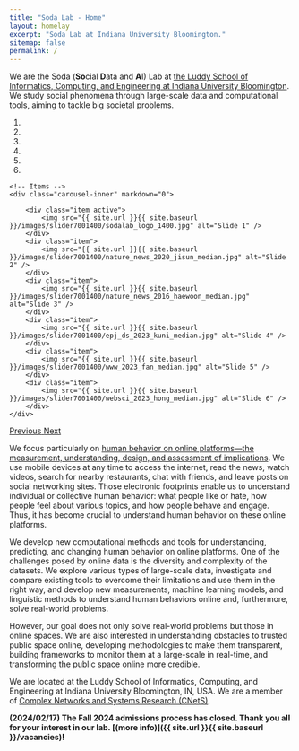 ```yaml
---
title: "Soda Lab - Home"
layout: homelay
excerpt: "Soda Lab at Indiana University Bloomington."
sitemap: false
permalink: /
---
```


We are the Soda (**So**cial **D**ata and **A**I) Lab at [the Luddy School of Informatics, Computing, and Engineering at Indiana University Bloomington](https://luddy.indiana.edu/). 
We study social phenomena through large-scale data and computational tools, aiming to tackle big societal problems.

<div markdown="0" id="carousel" class="carousel slide" data-ride="carousel" data-interval="5000" data-pause="hover" >
    <!-- Menu -->
    <ol class="carousel-indicators">
        <li data-target="#carousel" data-slide-to="0" class="active"></li>
        <li data-target="#carousel" data-slide-to="1"></li>
        <li data-target="#carousel" data-slide-to="2"></li>
        <li data-target="#carousel" data-slide-to="3"></li>
        <li data-target="#carousel" data-slide-to="4"></li>
        <li data-target="#carousel" data-slide-to="5"></li>
    </ol>

    <!-- Items -->
    <div class="carousel-inner" markdown="0">

        <div class="item active">
            <img src="{{ site.url }}{{ site.baseurl }}/images/slider7001400/sodalab_logo_1400.jpg" alt="Slide 1" />
        </div>
        <div class="item">
            <img src="{{ site.url }}{{ site.baseurl }}/images/slider7001400/nature_news_2020_jisun_median.jpg" alt="Slide 2" />
        </div>
        <div class="item">
            <img src="{{ site.url }}{{ site.baseurl }}/images/slider7001400/nature_news_2016_haewoon_median.jpg" alt="Slide 3" />
        </div>
        <div class="item">
            <img src="{{ site.url }}{{ site.baseurl }}/images/slider7001400/epj_ds_2023_kuni_median.jpg" alt="Slide 4" />
        </div>
        <div class="item">
            <img src="{{ site.url }}{{ site.baseurl }}/images/slider7001400/www_2023_fan_median.jpg" alt="Slide 5" />
        </div>
        <div class="item">
            <img src="{{ site.url }}{{ site.baseurl }}/images/slider7001400/websci_2023_hong_median.jpg" alt="Slide 6" />
        </div>       
    </div>
  <a class="left carousel-control" href="#carousel" role="button" data-slide="prev">
    <span class="glyphicon glyphicon-chevron-left" aria-hidden="true"></span>
    <span class="sr-only">Previous</span>
  </a>
  <a class="right carousel-control" href="#carousel" role="button" data-slide="next">
    <span class="glyphicon glyphicon-chevron-right" aria-hidden="true"></span>
    <span class="sr-only">Next</span>
  </a>
</div>

We focus particularly on <ins>human behavior on online platforms—the measurement, understanding, design, and assessment of implications</ins>.
We use mobile devices at any time to access the internet, read the news, watch videos, search for nearby restaurants, chat with friends, and leave posts on social networking sites. Those electronic footprints enable us to understand individual or collective human behavior: what people like or hate, how people feel about various topics, and how people behave and engage. Thus, it has become crucial to understand human behavior on these online platforms.

We develop new computational methods and tools for understanding, predicting, and changing human behavior on online platforms. One of the challenges posed by online data is the diversity and complexity of the datasets. We explore various types of large-scale data, investigate and compare existing tools to overcome their limitations and use them in the right way, and develop new measurements, machine learning models, and linguistic methods to understand human behaviors online and, furthermore, solve real-world problems.

However, our goal does not only solve real-world problems but those in online spaces. 
We are also interested in understanding obstacles to trusted public space online, developing methodologies to make them transparent, building frameworks to monitor them at a large-scale in real-time, and transforming the public space online more credible.

We are located at the Luddy School of Informatics, Computing, and Engineering at Indiana University Bloomington, IN, USA. We are a member of [Complex Networks and Systems Research (CNetS)](https://cnets.indiana.edu/). 

**(2024/02/17) The Fall 2024 admissions process has closed. Thank you all for your interest in our lab. [(more info)]({{ site.url }}{{ site.baseurl }}/vacancies)!**

<!-- 
We are grateful for funding from Leiden University, [NWO](www.nwo.nl) ([Vidi talent scheme](http://www.nwo.nl/en/research-and-results/programmes/Talent+Scheme) and the [Frontiers in Nanoscience program](https://www.universiteitleiden.nl/en/research/research-projects/science/frontiers-of-nanoscience-nanofront)), and from an [ERC starting grant](https://erc.europa.eu/funding/starting-grants).

<figure class="fourth">
  <img src="{{ site.url }}{{ site.baseurl }}/images/logopic/Logo_Leiden.jpg" style="width: 210px">
  <img src="{{ site.url }}{{ site.baseurl }}/images/logopic/Logo_Nanofront.jpg" style="width: 110px">
  <img src="{{ site.url }}{{ site.baseurl }}/images/logopic/Logo_NWO.jpg" style="width: 120px">
  <img src="{{ site.url }}{{ site.baseurl }}/images/logopic/Logo_ERC.jpg" style="width: 110px">
</figure> -->
